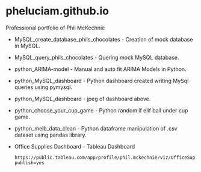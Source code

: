 # pheluciam.github.io
Professional portfolio of Phil McKechnie

* MySQL_create_database_phils_chocolates - Creation of mock database in MySQL.
* MySQL_query_phils_chocolates - Quering mock MySQL database.
* python_ARIMA-model - Manual and auto fit ARIMA Models in Python.
* python_MySQL_dashboard - Python dashboard created writing MySql queries using pymysql.
* python_MySQL_dashboard - jpeg of dashboard above.
* python_choose_your_cup_game - Python random if elif ball under cup game.
* python_melb_data_clean - Python dataframe manipulation of .csv dataset using pandas library.
* Office Supplies Dashboard  - Tableau Dashboard
  
      https://public.tableau.com/app/profile/phil.mckechnie/viz/OfficeSuppliesDashboard_16908776321470/Dashboard1?publish=yes
